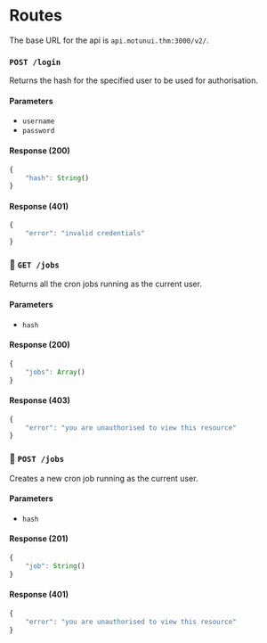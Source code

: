 # Routes

The base URL for the api is `api.motunui.thm:3000/v2/`.

### `POST /login`
Returns the hash for the specified user to be used for authorisation.
#### Parameters
- `username`
- `password`
#### Response (200)
```js
{
	"hash": String()
}
```
#### Response (401)
```js
{
	"error": "invalid credentials"
}
```

### 🔐 `GET /jobs`
Returns all the cron jobs running as the current user.
#### Parameters
- `hash`
#### Response (200)
```js
{
	"jobs": Array()
}
```
#### Response (403)
```js
{
	"error": "you are unauthorised to view this resource"
}
```

### 🔐 `POST /jobs`
Creates a new cron job running as the current user.
#### Parameters
- `hash`
#### Response (201)
```js
{
	"job": String()
}
```
#### Response (401)
```js
{
	"error": "you are unauthorised to view this resource"
}
```

